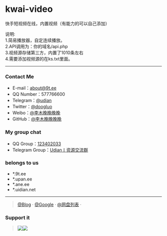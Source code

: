 # kwai-video
快手短视频在线，内置视频（有能力的可以自己添加）

说明:</br>
1.简易播放器，自定连续播放。</br>
2.API调用为：你的域名/api.php</br>
3.视频源存储第三方，内置了1010条左右</br>
4.需要添加视频源的在ks.txt里面。</br>

--------------------------------------------------------------------
### Contact Me
- E-mail：about@9t.ee
- QQ Number：577766600
- Telegram：[@udian](https://t.me/uidian)
- Twitter：[@doogluo](https://twitter.com/doogluo)
- Weibo：[@李木晚晚晚晚](https://weibo.com/chinazcwl)
- GitHub：[@李木晚晚晚晚](https://github.com/tianunusual)

### My group chat

- QQ Group：[123402033](https://qm.qq.com/cgi-bin/qm/qr?k=Cx9noRs1fRVCz_BF86hR4SKeSdyLnjhh&jump_from=webapi&authKey=cybJHmy7wP0hk5OBAjgfZ55LsTcPDDvjHqVADFSoD+HiCrQdalAKHeT30kQWsFQb)
- Telegram Group：[Udian丨资源交流群](https://t.me/udian6)


### belongs to us

- *.9t.ee
- *.upan.ee
- *.ane.ee
- *.uidian.net

---

> [@Blog](https://blog.uidian.net) · [@Google](https://www.9t.ee) · [@网盘列表](https://drive.upan.ee) · 

### Support it

> <img src="https://dn.9t.ee/image/github/alipay.png"/><img src="https://dn.9t.ee/image/github/wxpay.png"/>
